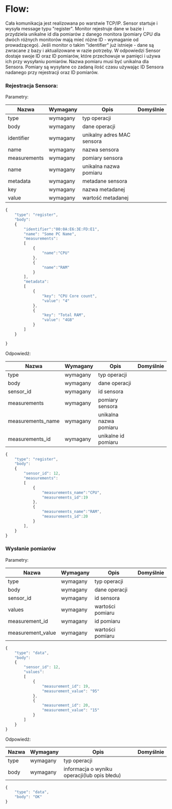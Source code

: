 # Flow:
Cała komunikacja jest realizowana po warstwie TCP/IP.
Sensor startuje i wysyła message typu "register". Monitor rejestruje dane w bazie i przydziela unikalne id dla pomiarów z danego monitora
(pomiary CPU dla dwóch różnych monitorów mają mieć różne ID - wymaganie od prowadzącego). 
Jeśli monitor o takim "identifier" już istnieje - dane są zwracane z bazy i aktualizowane w razie potrzeby.
W odpowiedzi Sensor dostaje swoje ID oraz ID pomiarów, które przechowuje w pamięci i używa ich przy wysyłaniu pomiarów.
Nazwa pomiaru musi być unikalna dla Sensora.
Pomiary są wysyłane co zadaną ilość czasu używając ID Sensora nadanego przy rejestracji oraz ID pomiarów.




### Rejestracja Sensora:

Parametry:

| Nazwa | Wymagany | Opis | Domyślnie |
|-------|----------|------|-----------|
| type | wymagany | typ operacji | |
| body | wymagany | dane operacji |  |
| identifier | wymagany | unikalny adres MAC sensora |  |
| name | wymagany | nazwa  sensora |  |
| measurements | wymagany | pomiary sensora |  |
| name | wymagany | unikalna nazwa pomiaru | |
| metadata | wymagany | metadane sensora | |
| key | wymagany | nazwa metadanej | |
| value | wymagany | wartość metadanej | |

```javascript
{
    "type": "register",
    "body":
    {
        "identifier":"00:0A:E6:3E:FD:E1",
        "name": "Some PC Name", 
        "measurements":
        [
            {
                "name":"CPU" 
            },
            {
                "name":"RAM"
            }
        ],
        "metadata":
        [
            {
                "key": "CPU Core count",
                "value": "4"
            },
            {
                "key": "Total RAM",
                "value": "4GB"
            }
        ]
    }

}
```

Odpowiedź:

| Nazwa | Wymagany | Opis | Domyślnie |
|-------|----------|------|-----------|
| type | wymagany | typ operacji | |
| body | wymagany | dane operacji |  |
| sensor_id | wymagany | id sensora |  |
| measurements | wymagany | pomiary sensora |  |
| measurements_name | wymagany | unikalna nazwa pomiaru | |
| measurements_id | wymagany | unikalne id pomiaru | |

```javascript
{
    "type": "register",
    "body":
    {
        "sensor_id": 12,
        "measurements":
        [
            {
                "measurements_name":"CPU",
                "measurements_id":19
            },
            {
                "measurements_name":"RAM",
                "measurements_id":20
            }
        ],
    }
}

```


### Wysłanie pomiarów

Parametry:

| Nazwa | Wymagany | Opis | Domyślnie |
|-------|----------|------|-----------|
| type | wymagany | typ operacji | |
| body | wymagany | dane operacji |  |
| sensor_id | wymagany | id sensora |  |
| values | wymagany | wartości pomiaru |  |
| measurement_id | wymagany | id pomiaru |  |
| measurement_value | wymagany | wartości pomiaru |  |

```javascript
{
    "type": "data",
    "body":
    {
        "sensor_id": 12,
        "values":
        [
            {
                "measurement_id": 19, 
                "measurement_value": "95" 
            },
            {
                "measurement_id": 20, 
                "measurement_value": "15" 
            }
        ]
    }
}

```
Odpowiedź:

| Nazwa | Wymagany | Opis | Domyślnie |
|-------|----------|------|-----------|
| type | wymagany | typ operacji | |
| body | wymagany | informacja o wyniku operacji(lub opis błedu) |  |

```javascript
{
    "type": "data",
    "body": "OK" 
}
```